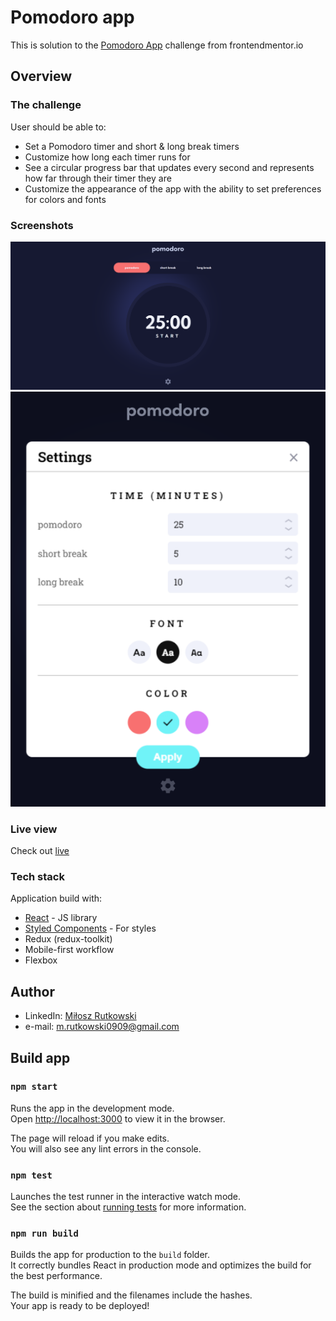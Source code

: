 # Pomodoro app
This is solution to the [Pomodoro App](https://www.frontendmentor.io/challenges/pomodoro-app-KBFnycJ6G) challenge from frontendmentor.io

## Overview 

### The challenge
User should be able to:
- Set a Pomodoro timer and short & long break timers
- Customize how long each timer runs for
- See a circular progress bar that updates every second and represents how far through their timer they are
- Customize the appearance of the app with the ability to set preferences for colors and fonts

### Screenshots
![](public/pomodoro-app-d286e.web.app1.png)
![](public/pomodoro-app-d286e.web.app.png)

### Live view
Check out [live](https://pomodoro-app-d286e.web.app/)

### Tech stack
Application build with: 
- [React](https://reactjs.org/) - JS library
- [Styled Components](https://styled-components.com/) - For styles
- Redux (redux-toolkit)
- Mobile-first workflow
- Flexbox

## Author 
- LinkedIn: [Miłosz Rutkowski](www.linkedin.com/in/miłosz-rutkowski-38a52b225)
- e-mail: m.rutkowski0909@gmail.com

## Build app

### `npm start`

Runs the app in the development mode.\
Open [http://localhost:3000](http://localhost:3000) to view it in the browser.

The page will reload if you make edits.\
You will also see any lint errors in the console.

### `npm test`

Launches the test runner in the interactive watch mode.\
See the section about [running tests](https://facebook.github.io/create-react-app/docs/running-tests) for more information.

### `npm run build`

Builds the app for production to the `build` folder.\
It correctly bundles React in production mode and optimizes the build for the best performance.

The build is minified and the filenames include the hashes.\
Your app is ready to be deployed!
